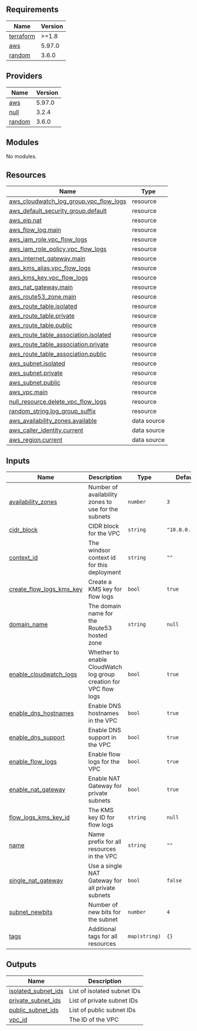 <!-- BEGIN_TF_DOCS -->
## Requirements

| Name | Version |
|------|---------|
| <a name="requirement_terraform"></a> [terraform](#requirement\_terraform) | >=1.8 |
| <a name="requirement_aws"></a> [aws](#requirement\_aws) | 5.97.0 |
| <a name="requirement_random"></a> [random](#requirement\_random) | 3.6.0 |

## Providers

| Name | Version |
|------|---------|
| <a name="provider_aws"></a> [aws](#provider\_aws) | 5.97.0 |
| <a name="provider_null"></a> [null](#provider\_null) | 3.2.4 |
| <a name="provider_random"></a> [random](#provider\_random) | 3.6.0 |

## Modules

No modules.

## Resources

| Name | Type |
|------|------|
| [aws_cloudwatch_log_group.vpc_flow_logs](https://registry.terraform.io/providers/hashicorp/aws/5.97.0/docs/resources/cloudwatch_log_group) | resource |
| [aws_default_security_group.default](https://registry.terraform.io/providers/hashicorp/aws/5.97.0/docs/resources/default_security_group) | resource |
| [aws_eip.nat](https://registry.terraform.io/providers/hashicorp/aws/5.97.0/docs/resources/eip) | resource |
| [aws_flow_log.main](https://registry.terraform.io/providers/hashicorp/aws/5.97.0/docs/resources/flow_log) | resource |
| [aws_iam_role.vpc_flow_logs](https://registry.terraform.io/providers/hashicorp/aws/5.97.0/docs/resources/iam_role) | resource |
| [aws_iam_role_policy.vpc_flow_logs](https://registry.terraform.io/providers/hashicorp/aws/5.97.0/docs/resources/iam_role_policy) | resource |
| [aws_internet_gateway.main](https://registry.terraform.io/providers/hashicorp/aws/5.97.0/docs/resources/internet_gateway) | resource |
| [aws_kms_alias.vpc_flow_logs](https://registry.terraform.io/providers/hashicorp/aws/5.97.0/docs/resources/kms_alias) | resource |
| [aws_kms_key.vpc_flow_logs](https://registry.terraform.io/providers/hashicorp/aws/5.97.0/docs/resources/kms_key) | resource |
| [aws_nat_gateway.main](https://registry.terraform.io/providers/hashicorp/aws/5.97.0/docs/resources/nat_gateway) | resource |
| [aws_route53_zone.main](https://registry.terraform.io/providers/hashicorp/aws/5.97.0/docs/resources/route53_zone) | resource |
| [aws_route_table.isolated](https://registry.terraform.io/providers/hashicorp/aws/5.97.0/docs/resources/route_table) | resource |
| [aws_route_table.private](https://registry.terraform.io/providers/hashicorp/aws/5.97.0/docs/resources/route_table) | resource |
| [aws_route_table.public](https://registry.terraform.io/providers/hashicorp/aws/5.97.0/docs/resources/route_table) | resource |
| [aws_route_table_association.isolated](https://registry.terraform.io/providers/hashicorp/aws/5.97.0/docs/resources/route_table_association) | resource |
| [aws_route_table_association.private](https://registry.terraform.io/providers/hashicorp/aws/5.97.0/docs/resources/route_table_association) | resource |
| [aws_route_table_association.public](https://registry.terraform.io/providers/hashicorp/aws/5.97.0/docs/resources/route_table_association) | resource |
| [aws_subnet.isolated](https://registry.terraform.io/providers/hashicorp/aws/5.97.0/docs/resources/subnet) | resource |
| [aws_subnet.private](https://registry.terraform.io/providers/hashicorp/aws/5.97.0/docs/resources/subnet) | resource |
| [aws_subnet.public](https://registry.terraform.io/providers/hashicorp/aws/5.97.0/docs/resources/subnet) | resource |
| [aws_vpc.main](https://registry.terraform.io/providers/hashicorp/aws/5.97.0/docs/resources/vpc) | resource |
| [null_resource.delete_vpc_flow_logs](https://registry.terraform.io/providers/hashicorp/null/latest/docs/resources/resource) | resource |
| [random_string.log_group_suffix](https://registry.terraform.io/providers/hashicorp/random/3.6.0/docs/resources/string) | resource |
| [aws_availability_zones.available](https://registry.terraform.io/providers/hashicorp/aws/5.97.0/docs/data-sources/availability_zones) | data source |
| [aws_caller_identity.current](https://registry.terraform.io/providers/hashicorp/aws/5.97.0/docs/data-sources/caller_identity) | data source |
| [aws_region.current](https://registry.terraform.io/providers/hashicorp/aws/5.97.0/docs/data-sources/region) | data source |

## Inputs

| Name | Description | Type | Default | Required |
|------|-------------|------|---------|:--------:|
| <a name="input_availability_zones"></a> [availability\_zones](#input\_availability\_zones) | Number of availability zones to use for the subnets | `number` | `3` | no |
| <a name="input_cidr_block"></a> [cidr\_block](#input\_cidr\_block) | CIDR block for the VPC | `string` | `"10.0.0.0/16"` | no |
| <a name="input_context_id"></a> [context\_id](#input\_context\_id) | The windsor context id for this deployment | `string` | `""` | no |
| <a name="input_create_flow_logs_kms_key"></a> [create\_flow\_logs\_kms\_key](#input\_create\_flow\_logs\_kms\_key) | Create a KMS key for flow logs | `bool` | `true` | no |
| <a name="input_domain_name"></a> [domain\_name](#input\_domain\_name) | The domain name for the Route53 hosted zone | `string` | `null` | no |
| <a name="input_enable_cloudwatch_logs"></a> [enable\_cloudwatch\_logs](#input\_enable\_cloudwatch\_logs) | Whether to enable CloudWatch log group creation for VPC flow logs | `bool` | `true` | no |
| <a name="input_enable_dns_hostnames"></a> [enable\_dns\_hostnames](#input\_enable\_dns\_hostnames) | Enable DNS hostnames in the VPC | `bool` | `true` | no |
| <a name="input_enable_dns_support"></a> [enable\_dns\_support](#input\_enable\_dns\_support) | Enable DNS support in the VPC | `bool` | `true` | no |
| <a name="input_enable_flow_logs"></a> [enable\_flow\_logs](#input\_enable\_flow\_logs) | Enable flow logs for the VPC | `bool` | `true` | no |
| <a name="input_enable_nat_gateway"></a> [enable\_nat\_gateway](#input\_enable\_nat\_gateway) | Enable NAT Gateway for private subnets | `bool` | `true` | no |
| <a name="input_flow_logs_kms_key_id"></a> [flow\_logs\_kms\_key\_id](#input\_flow\_logs\_kms\_key\_id) | The KMS key ID for flow logs | `string` | `null` | no |
| <a name="input_name"></a> [name](#input\_name) | Name prefix for all resources in the VPC | `string` | `""` | no |
| <a name="input_single_nat_gateway"></a> [single\_nat\_gateway](#input\_single\_nat\_gateway) | Use a single NAT Gateway for all private subnets | `bool` | `false` | no |
| <a name="input_subnet_newbits"></a> [subnet\_newbits](#input\_subnet\_newbits) | Number of new bits for the subnet | `number` | `4` | no |
| <a name="input_tags"></a> [tags](#input\_tags) | Additional tags for all resources | `map(string)` | `{}` | no |

## Outputs

| Name | Description |
|------|-------------|
| <a name="output_isolated_subnet_ids"></a> [isolated\_subnet\_ids](#output\_isolated\_subnet\_ids) | List of isolated subnet IDs |
| <a name="output_private_subnet_ids"></a> [private\_subnet\_ids](#output\_private\_subnet\_ids) | List of private subnet IDs |
| <a name="output_public_subnet_ids"></a> [public\_subnet\_ids](#output\_public\_subnet\_ids) | List of public subnet IDs |
| <a name="output_vpc_id"></a> [vpc\_id](#output\_vpc\_id) | The ID of the VPC |
<!-- END_TF_DOCS -->